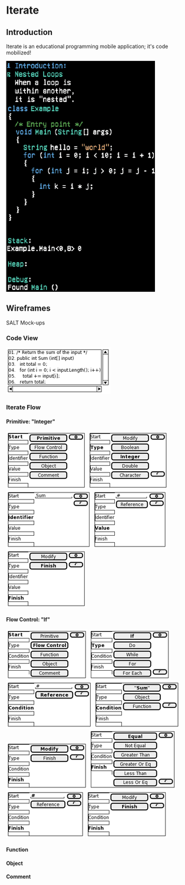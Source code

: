 # Iterate

## Introduction

Iterate is an educational programming mobile application; it's code mobilized!

![Introduction](https://raw.githubusercontent.com/iteratecode/.github/main/images/iterate-nested-loop.gif)

## Wireframes

SALT Mock-ups

### Code View

![Code Wireframe](https://raw.githubusercontent.com/iteratecode/.github/main/images/code-wireframe.png)

### Iterate Flow

#### Primitive: "Integer"

![Primitive Start](https://raw.githubusercontent.com/iteratecode/.github/main/images/iterate-primitive-start.png)
![Primitive Type](https://raw.githubusercontent.com/iteratecode/.github/main/images/iterate-primitive-type.png)
![Primitive Identifier](https://raw.githubusercontent.com/iteratecode/.github/main/images/iterate-primitive-identifier.png)
![Primitive Value](https://raw.githubusercontent.com/iteratecode/.github/main/images/iterate-primitive-value.png)
![Primitive Finish](https://raw.githubusercontent.com/iteratecode/.github/main/images/iterate-primitive-finish.png)

#### Flow Control: "If"

![Flow Control Start](https://raw.githubusercontent.com/iteratecode/.github/main/images/iterate-flow-control-start.png)
![Flow Control Type](https://raw.githubusercontent.com/iteratecode/.github/main/images/iterate-flow-control-type.png)
![Flow Control Condition](https://raw.githubusercontent.com/iteratecode/.github/main/images/iterate-flow-control-condition.png)
![Flow Control Condition 2](https://raw.githubusercontent.com/iteratecode/.github/main/images/iterate-flow-control-condition-2.png)
![Flow Control Finish](https://raw.githubusercontent.com/iteratecode/.github/main/images/iterate-flow-control-finish.png)
![Flow Control Finish 2](https://raw.githubusercontent.com/iteratecode/.github/main/images/iterate-flow-control-finish-2.png)
![Flow Control Finish 3](https://raw.githubusercontent.com/iteratecode/.github/main/images/iterate-flow-control-finish-3.png)
![Flow Control Finish 4](https://raw.githubusercontent.com/iteratecode/.github/main/images/iterate-flow-control-finish-4.png)


#### Function




#### Object





#### Comment





